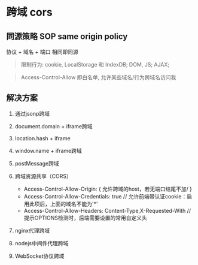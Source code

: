 # 跨域 cors

## 同源策略 SOP same origin policy

协议 + 域名 + 端口 相同即同源

> 限制行为: cookie, LocalStorage 和 IndexDB; DOM, JS; AJAX;

> Access-Control-Allow 即白名单, 允许某些域名/行为跨域名访问我

## 解决方案

1. 通过jsonp跨域
2. document.domain + iframe跨域
3. location.hash + iframe
4. window.name + iframe跨域
5. postMessage跨域
6. 跨域资源共享（CORS）

    - Access-Control-Allow-Origin: { 允许跨域的host，若无端口结尾不加/ }
    - Access-Control-Allow-Credentials: true // 允许前端带认证cookie：启用此项后，上面的域名不能为'*'
    - Access-Control-Allow-Headers: Content-Type,X-Requested-With // 提示OPTIONS检测时，后端需要设置的常用自定义头

7. nginx代理跨域
8. nodejs中间件代理跨域
9. WebSocket协议跨域
